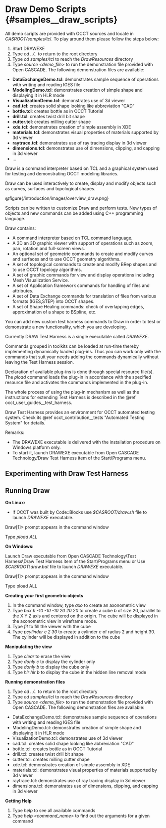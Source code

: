 Draw Demo Scripts {#samples__draw_scripts}
================

All demo scripts are provided with OCCT sources and locate in <i>CASROOT/samples/tcl</i>. To play around them please 
follow the steps below:

1. Start DRAWEXE 
2. Type *cd ../..* to return to the root directory
3. Type *cd samples/tcl* to reach the *DrawResources* directory
4. Type *source \<demo_file\>* to run the demonstration file provided with Open CASCADE. The following demonstration 
files are available:
  * <b>DataExchangeDemo.tcl</b>: demonstrates sample sequence of operations with writing and reading IGES file
  * <b>ModelingDemo.tcl</b>: demonstrates creation of simple shape and displaying it in HLR mode
  * <b>VisualizationDemo.tcl</b>: demonstrates use of 3d viewer
  * <b>cad.tcl</b>: creates solid shape looking like abbreviation "CAD"
  * <b>bottle.tcl</b>: creates bottle as in OCCT Tutorial
  * <b>drill.tcl</b>: creates twist drill bit shape
  * <b>cutter.tcl</b>: creates milling cutter shape
  * <b>xde.tcl</b>: demonstrates creation of simple assembly in XDE
  * <b>materials.tcl</b>: demonstrates visual properties of materials supported by 3d viewer
  * <b>raytrace.tcl</b>: demonstrates use of ray tracing display in 3d viewer
  * <b>dimensions.tcl</b>: demonstrates use of dimensions, clipping, and capping in 3d viewer
  * ...

Draw is a command interpreter based on TCL and a graphical system used for testing and demonstrating OCCT modeling libraries.

Draw can be used interactively to create, display and modify objects such as curves, surfaces and topological shapes.

@figure{/introduction/images/overview_draw.png}

Scripts can be written to customize Draw and perform tests. 
New types of objects and new commands can be added using C++ programming language.

Draw contains:

  * A command interpreter based on TCL command language.
  * A 2D an 3D graphic viewer with support of operations such as zoom, pan, rotation and full-screen views.
  * An optional set of geometric commands to create and modify curves and surfaces and to use OCCT geometry algorithms.
  * A set of topological commands to create and modify BRep shapes and to use OCCT topology algorithms.
  * A set of graphic commands for view and display operations including Mesh Visualization Service.
  * A set of Application framework commands for handling of files and attributes.
  * A set of Data Exchange commands for translation of files from various formats (IGES,STEP) into OCCT shapes.
  * A set of Shape Healing commands: check of overlapping edges, approximation of a shape to BSpline, etc.  

You can add new custom test harness commands to Draw in order to test 
or demonstrate a new functionality, which you are developing.

Currently DRAW Test Harness is a single executable called *DRAWEXE*.

Commands grouped in toolkits can be loaded at run-time thereby implementing dynamically loaded plug-ins. 
Thus you can work only with the commands that suit your needs adding 
the commands dynamically without leaving the Test Harness session.

Declaration of available plug-ins is done through special resource file(s). 
The *pload* command loads the plug-in in accordance with 
the specified resource file and activates the commands implemented in the plug-in.

The whole process of using the plug-in mechanism as well as the instructions for extending Test Harness is described in the @ref occt_user_guides__test_harness.

Draw Test Harness provides an environment for OCCT automated testing system. 
Check its @ref occt_contribution__tests "Automated Testing System" for details.

Remarks:

* The DRAWEXE executable is delivered with the installation procedure on Windows platform only.
* To start it, launch DRAWEXE executable from Open CASCADE Technology/Draw Test Harness item of the Start\\Programs menu.

Experimenting with Draw Test Harness
------------------------------------

 Running Draw
------------

**On Linux:**

* If OCCT was built by Code::Blocks  use <i>$CASROOT/draw.sh</i> file to launch *DRAWEXE* executable.

Draw[1]> prompt appears in the command window

Type *pload ALL*

**On Windows:**

Launch Draw executable from Open CASCADE Technology\\Test Harness\\Draw Test Harness 
item of the Start\\Programs menu or Use <i>$CASROOT\\draw.bat</i> file to launch *DRAWEXE* executable.

Draw[1]> prompt appears in the command window

Type pload ALL

**Creating your first geometric objects**

1. In the command window, type *axo* to create an axonometric view
2. Type *box b -10 -10 -10 20 20 20* to create a cube *b* of size 20, parallel to the X Y Z axis and centered on the origin. The cube will be displayed in the axonometric view in wireframe mode.
3. Type *fit* to fill the viewer with the cube
4. Type *pcylinder c 2 30* to create a cylinder *c* of radius 2 and height 30. The cylinder will be displayed in addition to the cube

**Manipulating the view**

1. Type *clear* to erase the view
2. Type *donly c* to display the cylinder only
3. Type *donly b* to display the cube only
4. Type *hlr hlr b* to display the cube in the hidden line removal mode

**Running demonstration files**

1. Type *cd ../..* to return to the root directory
2. Type *cd samples/tcl* to reach the *DrawResources* directory
3. Type *source \<demo_file\>* to run the demonstration file provided with Open CASCADE. The following demonstration files are available:
  * DataExchangeDemo.tcl: demonstrates sample sequence of operations with writing and reading IGES file
  * ModelingDemo.tcl: demonstrates creation of simple shape and displaying it in HLR mode
  * VisualizationDemo.tcl: demonstrates use of 3d viewer
  * cad.tcl: creates solid shape looking like abbreviation "CAD"
  * bottle.tcl: creates bottle as in OCCT Tutorial
  * drill.tcl: creates twist drill bit shape
  * cutter.tcl: creates milling cutter shape
  * xde.tcl: demonstrates creation of simple assembly in XDE
  * materials.tcl: demonstrates visual properties of materials supported by 3d viewer
  * raytrace.tcl: demonstrates use of ray tracing display in 3d viewer
  * dimensions.tcl: demonstrates use of dimensions, clipping, and capping in 3d viewer

**Getting Help**

1. Type *help* to see all available commands
2. Type *help \<command_name\>* to find out the arguments for a given command